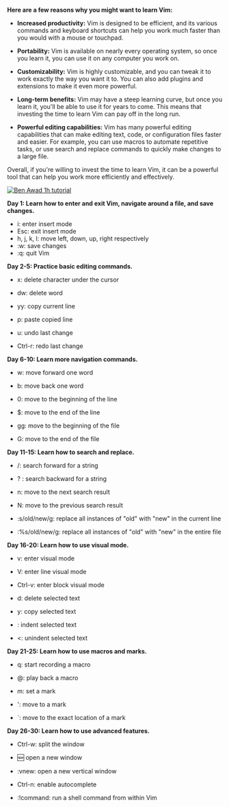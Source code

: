 


**Here are a few reasons why you might want to learn Vim:**



* **Increased productivity:** Vim is designed to be efficient, and its various commands and keyboard shortcuts can help you work much faster than you would with a mouse or touchpad.

* **Portability:** Vim is available on nearly every operating system, so once you learn it, you can use it on any computer you work on.

* **Customizability:** Vim is highly customizable, and you can tweak it to work exactly the way you want it to. You can also add plugins and extensions to make it even more powerful.

* **Long-term benefits:** Vim may have a steep learning curve, but once you learn it, you'll be able to use it for years to come. This means that investing the time to learn Vim can pay off in the long run.

* **Powerful editing capabilities:** Vim has many powerful editing capabilities that can make editing text, code, or configuration files faster and easier. For example, you can use macros to automate repetitive tasks, or use search and replace commands to quickly make changes to a large file.


Overall, if you're willing to invest the time to learn Vim, it can be a powerful tool that can help you work more efficiently and effectively.


[![Ben Awad 1h tutorial](https://ytcards.demolab.com/?id=IiwGbcd8S7I&ab_channel=BenAwad&lang=en&background_color=%230d1117&title_color=%23ffffff&stats_color=%23dedede&width=250&duration=3874 "Learn Vim ")](https://youtu.be/IiwGbcd8S7I)



**Day 1: Learn how to enter and exit Vim, navigate around a file, and save changes.**



* i: enter insert mode
* Esc: exit insert mode
* h, j, k, l: move left, down, up, right respectively
* :w: save changes
* :q: quit Vim

**Day 2-5: Practice basic editing commands.**

* x: delete character under the cursor

* dw: delete word

* yy: copy current line

* p: paste copied line

* u: undo last change

* Ctrl-r: redo last change



**Day 6-10: Learn more navigation commands.**



* w: move forward one word

* b: move back one word

* 0: move to the beginning of the line

* $: move to the end of the line

* gg: move to the beginning of the file

* G: move to the end of the file




**Day 11-15: Learn how to search and replace.**



* /: search forward for a string

* ? : search backward for a string

* n: move to the next search result

* N: move to the previous search result

* :s/old/new/g: replace all instances of "old" with "new" in the current line

* :%s/old/new/g: replace all instances of "old" with "new" in the entire file



**Day 16-20: Learn how to use visual mode.**



* v: enter visual mode

* V: enter line visual mode

* Ctrl-v: enter block visual mode

* d: delete selected text

* y: copy selected text

* : indent selected text
 
* &lt;: unindent selected text



**Day 21-25: Learn how to use macros and marks.**



* q: start recording a macro

* @: play back a macro

* m: set a mark

* ': move to a mark

* `: move to the exact location of a mark

**Day 26-30: Learn how to use advanced features.**
 
* Ctrl-w: split the window

* :new: open a new window

* :vnew: open a new vertical window

* Ctrl-n: enable autocomplete

* :!command: run a shell command from within Vim
